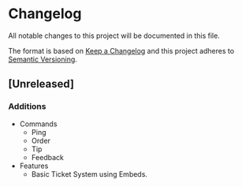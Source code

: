# Changelog
All notable changes to this project will be documented in this file.

The format is based on [Keep a Changelog](http://keepachangelog.com/en/1.0.0/)
and this project adheres to [Semantic Versioning](http://semver.org/spec/v2.0.0.html).

## [Unreleased]
### Additions
- Commands
    - Ping
    - Order
    - Tip
    - Feedback
- Features
    - Basic Ticket System using Embeds.
